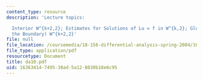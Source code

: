 ```yaml
---
content_type: resource
description: 'Lecture topics:

  Interior W^{k+2,2}; Estimates for Solutions of Lu = f in W^{k,2}; Global (up to
  the Boundary) W^{k+2,2}'
file: null
file_location: /coursemedia/18-156-differential-analysis-spring-2004/16363414749538ad5a128830b18e6c95_da10.pdf
file_type: application/pdf
resourcetype: Document
title: da10.pdf
uid: 16363414-7495-38ad-5a12-8830b18e6c95
---
```

